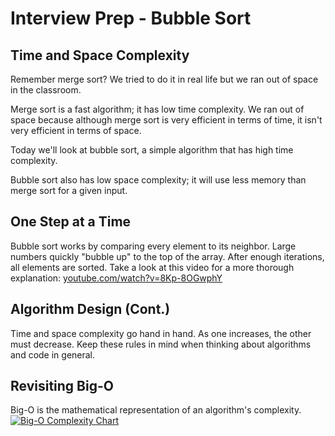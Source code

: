 # Interview Prep - Bubble Sort

## Time and Space Complexity

Remember merge sort? We tried to do it in real life but we ran out of space in the classroom.

Merge sort is a fast algorithm; it has low time complexity. We ran out of space because although merge sort is very efficient in terms of time, it isn't very efficient in terms of space.

Today we'll look at bubble sort, a simple algorithm that has high time complexity.

Bubble sort also has low space complexity; it will use less memory than merge sort for a given input.

## One Step at a Time

Bubble sort works by comparing every element to its neighbor. Large numbers quickly "bubble up" to the top of the array. After enough iterations, all elements are sorted. Take a look at this video for a more thorough explanation: [youtube.com/watch?v=8Kp-8OGwphY](https://www.youtube.com/watch?v=8Kp-8OGwphY)

## Algorithm Design (Cont.)

Time and space complexity go hand in hand. As one increases, the other must decrease. Keep these rules in mind when thinking about algorithms and code in general.

## Revisiting Big-O

Big-O is the mathematical representation of an algorithm's complexity.
[![Big-O Complexity Chart](http://bigocheatsheet.com/img/big-o-complexity.png)](http://bigocheatsheet.com/)
